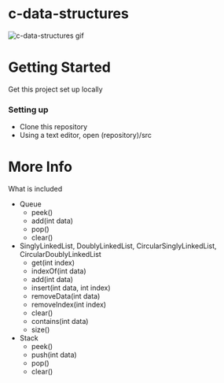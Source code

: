 # c-data-structures
![c-data-structures gif](https://i.imgur.com/TSmDcvx.gif)

# Getting Started
Get this project set up locally
### Setting up
* Clone this repository
* Using a text editor, open (repository)/src

# More Info
What is included

* Queue
  * peek()
  * add(int data)
  * pop()
  * clear()
* SinglyLinkedList, DoublyLinkedList, CircularSinglyLinkedList, CircularDoublyLinkedList
  * get(int index)
  * indexOf(int data)
  * add(int data)
  * insert(int data, int index)
  * removeData(int data)
  * removeIndex(int index)
  * clear()
  * contains(int data)
  * size()
* Stack
  * peek()
  * push(int data)
  * pop()
  * clear()
